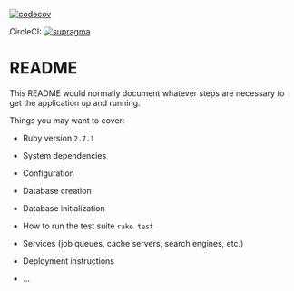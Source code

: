 [![codecov](https://codecov.io/gh/supragma/thecompcodes/branch/master/graph/badge.svg)](https://codecov.io/gh/supragma/thecompcodes)

CircleCI:
[![supragma](https://circleci.com/gh/supragma/thecompcodes.svg?style=svg)](https://circleci.com/gh/supragma/thecompcodes)
# README

This README would normally document whatever steps are necessary to get the
application up and running.

Things you may want to cover:

* Ruby version
```2.7.1```
* System dependencies

* Configuration

* Database creation

* Database initialization

* How to run the test suite
```rake test```

* Services (job queues, cache servers, search engines, etc.)

* Deployment instructions

* ...
